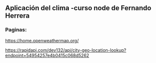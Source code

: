 ## Aplicación del clima -curso node de Fernando Herrera


### Paginas: 

https://home.openweathermap.org/

https://rapidapi.com/dev132/api/city-geo-location-lookup?endpoint=54954257e4b0415c068d5262
